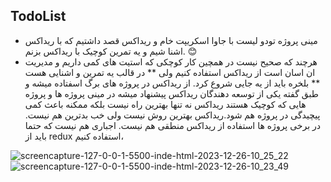 ## TodoList

- مینی پروژه تودو لیست با جاوا اسکریپت خام و ریداکس  قصد داشتیم که با ریداکس اشنا شیم و یه تمرین کوچیک با ریداکس بزنم. 😊
- هرچند که صحیح نیست در همچین کار کوچکی که استیت های کمی داریم  و مدیریت ان اسان است از ریداکس استفاده کنیم ولی ** در قالب یه تمرین و اشنایی هست ** بلخره باید از یه جایی شروع کرد.
از ریداکس در پروژه های برگ اسفتاده میشه و طبق گفته یکی از توسعه دهندگان ریداکس پیشنهاد میشه در مینی پروژه ها و پروژه هایی که کوچیک هستند ریداکس نه تنها بهترین راه نیست بلکه ممکنه باعث کمی پیچیدگی در پروژه هم شود.ریداکس بهترین روش نیست ولی خب بدترین هم نیست.
 در برخی پروژه ها استفاده از ریداکس منطقی هم نیست. اجباری هم نیست که حتما باید از redux استفاده کنیم،

![screencapture-127-0-0-1-5500-inde-html-2023-12-26-10_25_22](https://github.com/AshkanMohammadpour98/TodoList-with-Redux/assets/97802754/a5b36d8c-8a6c-4e3b-8f9a-a4520c235bc3)
![screencapture-127-0-0-1-5500-inde-html-2023-12-26-10_23_49](https://github.com/AshkanMohammadpour98/TodoList-with-Redux/assets/97802754/cd9df612-dd48-47b6-9261-f840fb240e6e)
